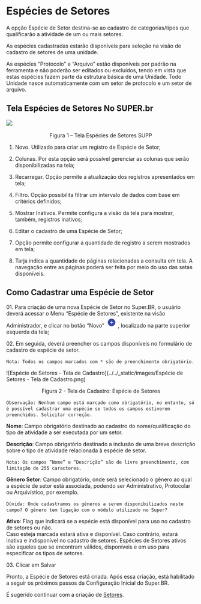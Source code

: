 # Espécies de Setores

A opção Espécie de Setor destina-se ao cadastro de categorias/tipos que qualificarão a atividade de um ou mais setores. 

As espécies cadastradas estarão disponíveis para seleção na visão de cadastro de setores de uma unidade. 

As espécies “Protocolo” e “Arquivo” estão disponíveis por padrão na ferramenta e não poderão ser editados ou excluídos, tendo em vista que estas espécies fazem parte da estrutura básica de uma Unidade. Todo Unidade nasce automaticamente com um setor de protocolo e um setor de arquivo.


 

## Tela Espécies de Setores No SUPER.br 

 
<img src="../../_static/images/Espécies de Setores - Tela Principal.png"/>
<p style="text-align: center;">Figura 1 – Tela Espécies de Setores SUPP</p>
 

1) Novo. Utilizado para criar um registro de Espécie de Setor; 
 

2) Colunas. Por esta opção será possível gerenciar as colunas que serão disponibilizadas na tela; 
 

3) Recarregar. Opção permite a atualização dos registros apresentados em tela;
 

4) Filtro. Opção possibilita filtrar um intervalo de dados com base em critérios definidos; 
 

5) Mostrar Inativos. Permite configura a visão da tela para mostrar, também, registros inativos; 
 

6) Editar o cadastro de uma Espécie de Setor; 
 

7) Opção permite configurar a quantidade de registro a serem mostrados em tela;
 

8) Tarja indica a quantidade de páginas relacionadas a consulta em tela. A navegação entre as páginas poderá ser feita por meio do uso das setas disponíveis. 
 

## Como Cadastrar uma Espécie de Setor 


01\. Para criação de uma nova Espécie de Setor no Super.BR, o usuário deverá acessar o Menu “Espécie de Setores”, existente na visão Administrador, e clicar no botão “Novo” <img src="../../_static/images/Botão de Inclusão (+).png" style="zoom: 50%;"/>, localizado na parte superior esquerda da tela;


02\. Em seguida, deverá preencher os campos disponíveis no formulário de cadastro de espécie de setor.

 
````{note}
Nota: Todos os campos marcados com * são de preenchimento obrigatório. 
````

![Espécie de Setores - Tela de Cadastro](../../_static/images/Espécie de Setores - Tela de Cadastro.png)

<p style="text-align: center;"> Figura 2 - Tela de Cadastro: Espécie de Setores</p> 

 
```{warning}
Observação: Nenhum campo está marcado como obrigatório, no entanto, só é possível cadastrar uma espécie se todos os campos estiverem preenchidos. Solicitar correção. 
```
 

**Nome**: Campo obrigatório destinado ao cadastro do nome/qualificação do tipo de atividade a ser executada por um setor. 
 

**Descrição**: Campo obrigatório destinado a inclusão de uma breve descrição sobre o tipo de atividade relacionada à espécie de setor. 

 
````{note}
Nota: Os campos “Nome” e “Descrição” são de livre preenchimento, com limitação de 255 caracteres. 
````
 

**Gênero Setor**: Campo obrigatório, onde será selecionado o gênero ao qual a espécie de setor está associada, podendo ser Administrativo, Protocolar ou Arquivístico, por exemplo. 

 
```{Comm}
Dúvida: Onde cadastramos os gêneros a serem disponibilizados neste campo? O gênero tem ligação com o módulo utilizado no Super? 
```
 

**Ativo**: Flag que indicará se a espécie está disponível para uso no cadastro de setores ou não.  
Caso esteja marcada estará ativa e disponível. Caso contrário, estará inativa e indisponível no cadastro de setores.
Espécies de Setores ativos são aqueles que se encontram válidos, disponíveis e em uso para especificar os tipos de setores.



03\. Clicar em Salvar

Pronto, a Espécie de Setores está criada. Após essa criação, está habilitado a seguir os próximos passos da Configuração Inicial do Super.BR. 

É sugerido continuar com a criação de [Setores](configuraçao/Setor.md).